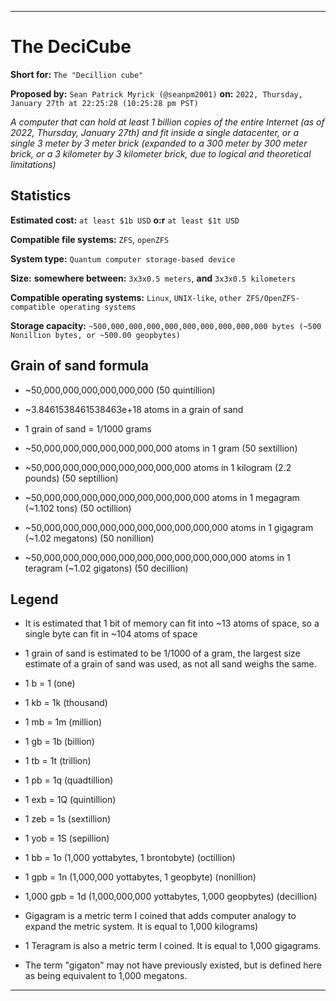 
---

# The DeciCube

**Short for:** `The "Decillion cube"`

**Proposed by:** `Sean Patrick Myrick (@seanpm2001)` **on:** `2022, Thursday, January 27th at 22:25:28 (10:25:28 pm PST)`

_A computer that can hold at least 1 billion copies of the entire Internet (as of 2022, Thursday, January 27th) and fit inside a single datacenter, or a single 3 meter by 3 meter brick (expanded to a 300 meter by 300 meter brick, or a 3 kilometer by 3 kilometer brick, due to logical and theoretical limitations)_

## Statistics

**Estimated cost:** `at least $1b USD` **o:r** `at least $1t USD`

**Compatible file systems:** `ZFS`, `openZFS`

**System type:** `Quantum computer storage-based device`

**Size:** **somewhere between:** `3x3x0.5 meters`, **and** `3x3x0.5 kilometers`

**Compatible operating systems:** `Linux`, `UNIX-like`, `other ZFS/OpenZFS-compatible operating systems`

**Storage capacity:** `~500,000,000,000,000,000,000,000,000,000 bytes (~500 Nonillion bytes, or ~500.00 geopbytes)`

## Grain of sand formula

* ~50,000,000,000,000,000,000 (50 quintillion)

* ~3.8461538461538463e+18 atoms in a grain of sand

* 1 grain of sand = 1/1000 grams

* ~50,000,000,000,000,000,000,000 atoms in 1 gram (50 sextillion)

* ~50,000,000,000,000,000,000,000,000 atoms in 1 kilogram (2.2 pounds) (50 septillion)

* ~50,000,000,000,000,000,000,000,000,000 atoms in 1 megagram (~1.102 tons) (50 octillion)

* ~50,000,000,000,000,000,000,000,000,000,000 atoms in 1 gigagram (~1.02 megatons) (50 nonillion)

* ~50,000,000,000,000,000,000,000,000,000,000,000 atoms in 1 teragram (~1.02 gigatons) (50 decillion)

## Legend

* It is estimated that 1 bit of memory can fit into ~13 atoms of space, so a single byte can fit in ~104 atoms of space

* 1 grain of sand is estimated to be 1/1000 of a gram, the largest size estimate of a grain of sand was used, as not all sand weighs the same.

* 1 b = 1 (one)

* 1 kb = 1k (thousand)

* 1 mb = 1m (million)

* 1 gb = 1b (billion)

* 1 tb = 1t (trillion)

* 1 pb = 1q (quadtillion)

* 1 exb = 1Q (quintillion)

* 1 zeb = 1s (sextillion)

* 1 yob = 1S (sepillion)

* 1 bb = 1o (1,000 yottabytes, 1 brontobyte) (octillion)

* 1 gpb = 1n (1,000,000 yottabytes, 1 geopbyte) (nonillion)

* 1,000 gpb = 1d (1,000,000,000 yottabytes, 1,000 geopbytes) (decillion)

* Gigagram is a metric term I coined that adds computer analogy to expand the metric system. It is equal to 1,000 kilograms)

* 1 Teragram is also a metric term I coined. It is equal to 1,000 gigagrams.

* The term "gigaton" may not have previously existed, but is defined here as being equivalent to 1,000 megatons.

---
